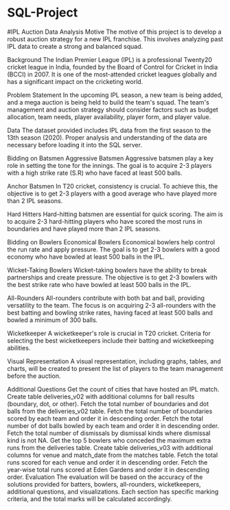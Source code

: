 # SQL-Project

#IPL Auction Data Analysis
Motive
The motive of this project is to develop a robust auction strategy for a new IPL franchise. This involves analyzing past IPL data to create a strong and balanced squad.

Background
The Indian Premier League (IPL) is a professional Twenty20 cricket league in India, founded by the Board of Control for Cricket in India (BCCI) in 2007. It is one of the most-attended cricket leagues globally and has a significant impact on the cricketing world.

Problem Statement
In the upcoming IPL season, a new team is being added, and a mega auction is being held to build the team's squad. The team's management and auction strategy should consider factors such as budget allocation, team needs, player availability, player form, and player value.

Data
The dataset provided includes IPL data from the first season to the 13th season (2020). Proper analysis and understanding of the data are necessary before loading it into the SQL server.

Bidding on Batsmen
Aggressive Batsmen
Aggressive batsmen play a key role in setting the tone for the innings. The goal is to acquire 2-3 players with a high strike rate (S.R) who have faced at least 500 balls.

Anchor Batsmen
In T20 cricket, consistency is crucial. To achieve this, the objective is to get 2-3 players with a good average who have played more than 2 IPL seasons.

Hard Hitters
Hard-hitting batsmen are essential for quick scoring. The aim is to acquire 2-3 hard-hitting players who have scored the most runs in boundaries and have played more than 2 IPL seasons.

Bidding on Bowlers
Economical Bowlers
Economical bowlers help control the run rate and apply pressure. The goal is to get 2-3 bowlers with a good economy who have bowled at least 500 balls in the IPL.

Wicket-Taking Bowlers
Wicket-taking bowlers have the ability to break partnerships and create pressure. The objective is to get 2-3 bowlers with the best strike rate who have bowled at least 500 balls in the IPL.

All-Rounders
All-rounders contribute with both bat and ball, providing versatility to the team. The focus is on acquiring 2-3 all-rounders with the best batting and bowling strike rates, having faced at least 500 balls and bowled a minimum of 300 balls.

Wicketkeeper
A wicketkeeper's role is crucial in T20 cricket. Criteria for selecting the best wicketkeepers include their batting and wicketkeeping abilities.

Visual Representation
A visual representation, including graphs, tables, and charts, will be created to present the list of players to the team management before the auction.

Additional Questions
Get the count of cities that have hosted an IPL match.
Create table deliveries_v02 with additional columns for ball results (boundary, dot, or other).
Fetch the total number of boundaries and dot balls from the deliveries_v02 table.
Fetch the total number of boundaries scored by each team and order it in descending order.
Fetch the total number of dot balls bowled by each team and order it in descending order.
Fetch the total number of dismissals by dismissal kinds where dismissal kind is not NA.
Get the top 5 bowlers who conceded the maximum extra runs from the deliveries table.
Create table deliveries_v03 with additional columns for venue and match_date from the matches table.
Fetch the total runs scored for each venue and order it in descending order.
Fetch the year-wise total runs scored at Eden Gardens and order it in descending order.
Evaluation
The evaluation will be based on the accuracy of the solutions provided for batters, bowlers, all-rounders, wicketkeepers, additional questions, and visualizations. Each section has specific marking criteria, and the total marks will be calculated accordingly.
